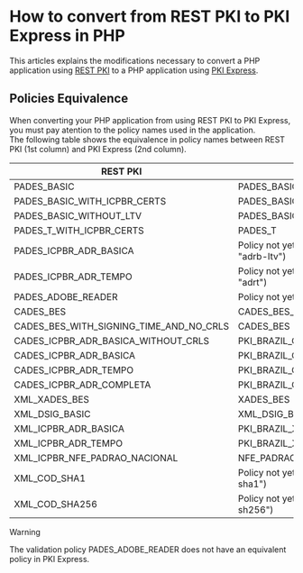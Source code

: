 # How to convert from REST PKI to PKI Express in PHP

This articles explains the modifications necessary to convert a PHP application using [REST PKI](../../rest-pki/index.md) to a PHP application using [PKI Express](../index.md).

## Policies Equivalence

When converting your PHP application from using REST PKI to PKI Express, you must pay atention to the policy names used in the application.  
The following table shows the equivalence in policy names between REST PKI (1st column) and PKI Express (2nd column). 

| REST PKI                                | PKI Express                                                             |
|-----------------------------------------|-------------------------------------------------------------------------|
| PADES_BASIC                             | PADES_BASIC_WITH_LTV                                                    |
| PADES_BASIC_WITH_ICPBR_CERTS            | PADES_BASIC_WITH_LTV                                                    |
| PADES_BASIC_WITHOUT_LTV                 | PADES_BASIC                                                             |
| PADES_T_WITH_ICPBR_CERTS                | PADES_T                                                                 |
| PADES_ICPBR_ADR_BASICA                  | Policy not yet avaliable (the equivalent constant would be "adrb-ltv")  |
| PADES_ICPBR_ADR_TEMPO                   | Policy not yet avaliable (the equivalent constant would be "adrt")      |
| PADES_ADOBE_READER                      | Policy not yet avaliable                                                |
| CADES_BES                               | CADES_BES_WITH_REVOCATION_VALUES                                        |
| CADES_BES_WITH_SIGNING_TIME_AND_NO_CRLS | CADES_BES                                                               |
| CADES_ICPBR_ADR_BASICA_WITHOUT_CRLS     | PKI_BRAZIL_CADES_ADR_BASICA                                             |
| CADES_ICPBR_ADR_BASICA                  | PKI_BRAZIL_CADES_ADR_BASICA_WITH_REVOCATION_VALUES                      |
| CADES_ICPBR_ADR_TEMPO                   | PKI_BRAZIL_CADES_ADR_TEMPO                                              |
| CADES_ICPBR_ADR_COMPLETA                | PKI_BRAZIL_CADES_ADR_COMPLETA                                           |
| XML_XADES_BES                           | XADES_BES                                                               |
| XML_DSIG_BASIC                          | XML_DSIG_BASIC                                                          |
| XML_ICPBR_ADR_BASICA                    | PKI_BRAZIL_XML_ADR_BASICA                                               |
| XML_ICPBR_ADR_TEMPO                     | PKI_BRAZIL_XML_ADR_TEMPO                                                |
| XML_ICPBR_NFE_PADRAO_NACIONAL           | NFE_PADRAO_NACIONAL                                                     |
| XML_COD_SHA1                            | Policy not yet avaliable (the equivalent constant would be "cod-sha1")  |
| XML_COD_SHA256                          | Policy not yet avaliable (the equivalent constant would be "cod-sh256") |

> [!WARNING]
> The validation policy PADES_ADOBE_READER does not have an equivalent policy in PKI Express.
